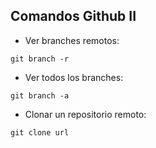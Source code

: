 ## Comandos Github II ##

* Ver branches remotos:

 `git branch -r`

* Ver todos los branches:

 `git branch -a`

* Clonar un repositorio remoto:

 `git clone url`
